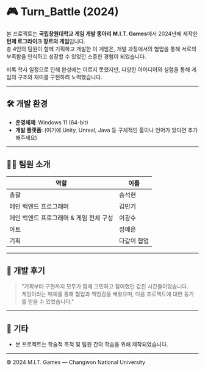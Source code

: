 # 🎮 Turn_Battle (2024)

본 프로젝트는 **국립창원대학교 게임 개발 동아리 M.I.T. Games**에서 2024년에 제작한 **턴제 로그라이크 장르의 게임**입니다.  
총 4인의 팀원이 함께 기획하고 개발한 이 게임은, 개발 과정에서의 협업을 통해 서로의 부족함을 인식하고 성장할 수 있었던 소중한 경험이 되었습니다.

비록 학사 일정으로 인해 완성에는 이르지 못했지만, 다양한 아이디어와 실험을 통해 게임의 구조와 재미를 구현하려 노력했습니다.

---

## 🛠️ 개발 환경

- **운영체제**: Windows 11 (64-bit)
- **개발 플랫폼**: (여기에 Unity, Unreal, Java 등 구체적인 툴이나 언어가 있다면 추가해주세요)

---

## 👨‍💻 팀원 소개

| 역할 | 이름 |
|------|------|
| 총괄 | 송석현 |
| 메인 백엔드 프로그래머 | 김민기 |
| 메인 백엔드 프로그래머 & 게임 전체 구성 | 이광수 |
| 아트 | 정예은 |
| 기획 | 다같이 협업 |

---

## 📌 개발 후기

> "기획부터 구현까지 모두가 함께 고민하고 참여했던 값진 시간들이었습니다.  
> 게임이라는 매체를 통해 협업과 책임감을 배웠으며, 다음 프로젝트에 대한 동기를 얻을 수 있었습니다."

---

## 📎 기타

- 본 프로젝트는 학술적 목적 및 팀원 간의 학습을 위해 제작되었습니다.

---

© 2024 M.I.T. Games — Changwon National University
